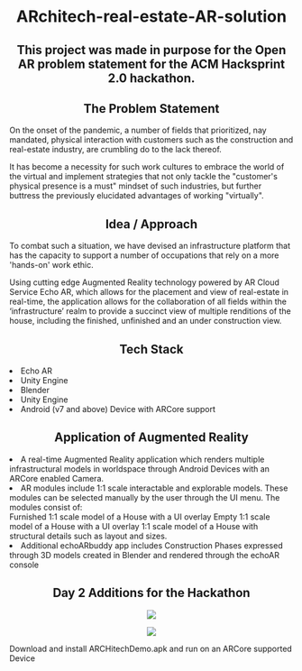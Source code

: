 <!DOCTYPE html>
<html>
<body>
<h1 align="center"> ARchitech-real-estate-AR-solution </h1> 


<h2 align="center"> This project was made in purpose for the Open AR problem statement for the ACM Hacksprint 2.0 hackathon. </h2>  


<h2 align="center"> The Problem Statement </h2>  
On the onset of the pandemic, a number of fields that prioritized, nay mandated, physical interaction with customers such as the construction and real-estate industry, are crumbling do to the lack thereof. 

It has become a necessity for such work cultures to embrace the world of the virtual and implement strategies that not only tackle the "customer's physical presence is a must" mindset of such industries, but further buttress the previously elucidated advantages of working "virtually".

<h2 align="center"> Idea / Approach </h2>  
To combat such a situation, we have devised an infrastructure platform that has the capacity to support a number of occupations that rely on a more 'hands-on' work ethic.

Using cutting edge Augmented Reality technology powered by AR Cloud Service Echo AR, which allows for the placement and view of real-estate in real-time, the application allows for the collaboration of all fields within the ‘infrastructure’ realm to provide a succinct view of multiple renditions of the house, including the finished, unfinished and an under construction view.
<h2 align="center"> Tech Stack </h2>  
<li>Echo AR<br></li>
<li>Unity Engine<br></li>
<li>Blender<br></li>
<li>Unity Engine<br></li>
<li>Android (v7 and above) Device with ARCore support<br></li>

<h2 align="center"> Application of Augmented Reality </h2>  

<li>A real-time Augmented Reality application which renders multiple infrastructural models in worldspace through Android Devices with an ARCore enabled Camera.<br></li> 
<li>AR modules include 1:1 scale interactable and explorable models. These modules can be selected manually by the user through the UI menu.
The modules consist of:<br></li>
Furnished 1:1 scale model of a House with a UI overlay
Empty 1:1 scale model of a House with a UI overlay
1:1 scale model of a House with structural details such as layout and sizes.

<li>Additional echoARbuddy app includes Construction Phases expressed through 3D models created in Blender and rendered through the echoAR console<br></li>

<h2 align="center"> Day 2 Additions for the Hackathon </h2>  

<p align="center">
<img src="https://github.com/tamizhis5n/ARchitech-real-estate-AR-solution/blob/master/Images/day2add.PNG?raw=true">
</p>

<p align="center">
<img src="https://github.com/tamizhis5n/ARchitech-real-estate-AR-solution/blob/master/Images/day2ui.PNG?raw=true">
</p>












Download and install ARCHitechDemo.apk and run on an ARCore supported Device